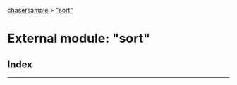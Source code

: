 [chasersample](../README.md) > ["sort"](../modules/_sort_.md)

# External module: "sort"

## Index

---

